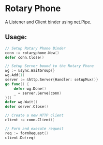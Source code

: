 # Rotary Phone

A Listener and Client binder using [net.Pipe](https://pkg.go.dev/net#Pipe).

## Usage:

```go
// Setup Rotary Phone Binder
conn := rotaryphone.New()
defer conn.Close()

// Setup Server bound to the Rotary Phone
wg := &sync.WaitGroup{}
wg.Add(1)
server := &http.Server{Handler: setupMux()}
go func() {
    defer wg.Done()
    _ = server.Serve(conn)
}()
defer wg.Wait()
defer server.Close()

// Create a new HTTP client
client := conn.Client()

// Form and execute request
req := formRequest()
client.Do(req)
```
